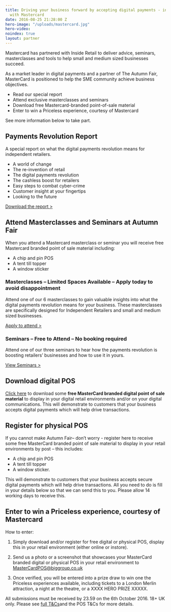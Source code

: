 ```yaml
---
title: Driving your business forward by accepting digital payments - in association
  with Mastercard
date: 2016-08-25 21:28:00 Z
hero-image: "/uploads/mastercard.jpg"
hero-video: 
noindex: true
layout: partner
---
```


Mastercard has partnered with Inside Retail to deliver advice, seminars, masterclasses and tools to help small and medium sized businesses succeed.

As a market leader in digital payments and a partner of The Autumn Fair, MasterCard is positioned to help the SME community achieve business objectives.

   * Read our special report
   * Attend exclusive masterclasses and seminars 
   * Download free Mastercard-branded point-of-sale material
   * Enter to win a Priceless experience, courtesy of Mastercard

   See more information below to take part.

## Payments Revolution Report

A special report on what the digital payments revolution means for independent retailers.

   * A world of change
   * The re-invention of retail
   * The digital payments revolution
   * The cashless boost for retailers
   * Easy steps to combat cyber-crime
   * Customer insight at your fingertips
   * Looking to the future

   [Download the report >](www.autumnfair.com/Content/Mastercard-Masterclasses)

## Attend Masterclasses and Seminars at Autumn Fair

When you attend a Mastercard masterclass or seminar you will receive free Mastercard branded point of sale material including:

* A chip and pin POS
* A tent till topper
* A window sticker

### Masterclasses – Limited Spaces Available – Apply today to avoid disappointment

Attend one of our 6 masterclasses to gain valuable insights into what the digital payments revolution means for your business. These masterclasses are specifically designed for Independent Retailers and small and medium sized businesses.

[Apply to attend >](www.autumnfair.com/Content/Mastercard-Masterclasses)

### Seminars – Free to Attend – No booking required

Attend one of our three seminars to hear how the payments revolution is boosting retailers’ businesses and how to use it in yours. 

[View Seminars >](http://www.autumnfair.com/Content/Mastercard-Seminars)

## Download digital POS

[Click here](www.autumnfair.com/Content/Mastercard-Masterclasses) to download some **free MasterCard branded digital point of sale material** to display in your digital retail environments and/or on your digital communications. This will demonstrate to customers that your business accepts digital payments which will help drive transactions.


## Register for physical POS

If you cannot make Autumn Fair– don’t worry - register here to receive some free MasterCard branded point of sale material to display in your retail environments by post – this includes: 

* A chip and pin POS
* A tent till topper 
* A window sticker. 

This will demonstrate to customers that your business accepts secure digital payments which will help drive transactions. All you need to do is fill in your details below so that we can send this to you. Please allow 14 working days to receive this.

## Enter to win a Priceless experience, courtesy of Mastercard 

How to enter:

1. Simply download and/or register for free digital or physical POS, display this in your retail environment (either online or instore).

1. Send us a photo or a screenshot that showcases your MasterCard branded digital or physical POS in your retail environment to [MasterCardPOS@biggroup.co.uk](http://www.mastercardpos@biggroup.co.uk)

1. Once verified, you will be entered into a prize draw to win one the Priceless experiences available, including tickets to a London Merlin attraction, a night at the theatre, or a XXXX HERO PRIZE XXXXX. 

All submissions must be received by 23.59 on the 6th October 2016. 18+ UK only. Please see [full T&Cs](https://5773d42c0bf79d1b9f598394.preview.siteleaf.com/partner/terms-and-conditions/)and the POS T&Cs for more details.
